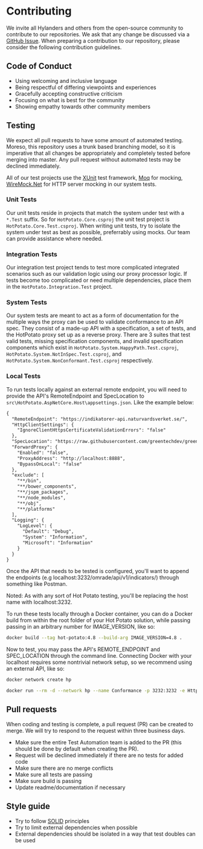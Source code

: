 # Contributing

We invite all Hylanders and others from the open-source community to contribute to our repositories. We ask that any change be discussed via a [GitHub Issue](https://github.com/HylandSoftware/Hot-Potato/issues). When preparing a contribution to our repository, please consider the following contribution guidelines.

## Code of Conduct

* Using welcoming and inclusive language
* Being respectful of differing viewpoints and experiences
* Gracefully accepting constructive criticism
* Focusing on what is best for the community
* Showing empathy towards other community members

## Testing

We expect all pull requests to have some amount of automated testing. Moreso, this repository uses a trunk based branching model, so it is imperative that all changes be appropriately and completely tested before merging into master. Any pull request without automated tests may be declined immediately.

All of our test projects use the [XUnit](https://xunit.net/) test framework, [Moq](https://github.com/moq/moq) for mocking, [WireMock.Net](http://wiremock.org/) for HTTP server mocking in our system tests.

### Unit Tests

Our unit tests reside in projects that match the system under test with a `*.Test` suffix. So for `HotPotato.Core.csproj` the unit test project is `HotPotato.Core.Test.csproj`. When writing unit tests, try to isolate the system under test as best as possible, preferrably using mocks. Our team can provide assistance where needed.

### Integration Tests

Our integration test project tends to test more complicated integrated scenarios such as our validation logic using our proxy processor logic. If tests become too complicated or need multiple dependencies, place them in the `HotPotato.Integration.Test` project.

### System Tests

Our system tests are meant to act as a form of documentation for the multiple ways the proxy can be used to validate conformance to an API spec. They consist of a made-up API with a specification, a set of tests, and the HotPotato proxy set up as a reverse proxy. There are 3 suites that test valid tests, missing specification components, and invalid specification components which exist in `HotPotato.System.HappyPath.Test.csproj`, `HotPotato.System.NotInSpec.Test.csproj`, and `HotPotato.System.NonConformant.Test.csproj` respectively.

### Local Tests

To run tests locally against an external remote endpoint, you will need to provide the API's RemoteEndpoint and SpecLocation to `src\HotPotato.AspNetCore.Host\appsettings.json`. Like the example below:

```diff
{
  "RemoteEndpoint": "https://indikatorer-api.naturvardsverket.se/",
  "HttpClientSettings": {
    "IgnoreClientHttpsCertificateValidationErrors": "false"
  },
  "SpecLocation": "https://raw.githubusercontent.com/greentechdev/greentechdev.github.io/master/environmental_indicators_api.yaml",
  "ForwardProxy": {
    "Enabled": "false",
    "ProxyAddress": "http://localhost:8888",
    "BypassOnLocal": "false"
  },
  "exclude": [
    "**/bin",
    "**/bower_components",
    "**/jspm_packages",
    "**/node_modules",
    "**/obj",
    "**/platforms"
  ],
  "Logging": {
    "LogLevel": {
      "Default": "Debug",
      "System": "Information",
      "Microsoft": "Information"
    }
  }
}
```

Once the API that needs to be tested is configured, you'll want to append the endpoints (e.g localhost:3232/omrade/api/v1/indicators/) through something like Postman.

Noted: As with any sort of Hot Potato testing, you'll be replacing the host name with localhost:3232.

To run these tests locally through a Docker container, you can do a Docker build from within the root folder of your Hot Potato solution, while passing passing in an arbitrary number for IMAGE_VERSION, like so:

```sh
docker build --tag hot-potato:4.8 --build-arg IMAGE_VERSION=4.8 .
```

Now to test, you may pass the API's REMOTE_ENDPOINT and SPEC_LOCATION through the command line. Connecting Docker with your localhost requires some nontrivial network setup, so we recommend using an external API, like so:

```sh
docker network create hp

docker run --rm -d --network hp --name Conformance -p 3232:3232 -e HttpClientSettings__IgnoreClientHttpsCertificateValidationErrors=true -e REMOTE_ENDPOINT=https://indikatorer-api.naturvardsverket.se/ -e SPEC_LOCATION=https://raw.githubusercontent.com/greentechdev/greentechdev.github.io/master/environmental_indicators_api.yaml hot-potato:4.8
```

## Pull requests

When coding and testing is complete, a pull request (PR) can be created to merge. We will try to respond to the request within three business days.

* Make sure the entire Test Automation team is added to the PR (this should be done by default when creating the PR).
* Request will be declined immediately if there are no tests for added code
* Make sure there are no merge conflicts
* Make sure all tests are passing
* Make sure build is passing
* Update readme/documentation if necessary

## Style guide

* Try to follow [SOLID](https://en.wikipedia.org/wiki/SOLID) principles 
* Try to limit external dependencies when possible
* External dependencies should be isolated in a way that test doubles can be used 

